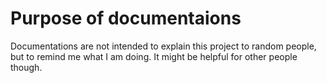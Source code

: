 # Purpose of documentaions

Documentations are not intended to explain this project to random
people, but to remind me what I am doing. It might be helpful for
other people though.
